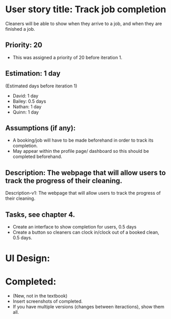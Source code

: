 # User story title: Track job completion
Cleaners will be able to show when they arrive to a job, and when they are finished a job.

## Priority: 20
* This was assigned a priority of 20 before iteration 1.

## Estimation: 1 day
(Estimated days before iteration 1)
* David: 1 day
* Bailey: 0.5 days
* Nathan: 1 day
* Quinn: 1 day

## Assumptions (if any):
* A booking/job will have to be made beforehand in order to track its completion.
* May appear within the profile page/ dashboard so this should be completed beforehand.

## Description: The webpage that will allow users to track the progress of their cleaning.
Description-v1: The webpage that will allow users to track the progress of their cleaning.

## Tasks, see chapter 4.
* Create an interface to show completion for users, 0.5 days
* Create a button so cleaners can clock in/clock out of a booked clean, 0.5 days.

# UI Design:


# Completed:
* (New, not in the textbook) 
* Insert screenshots of completed. 
* If you have multiple versions (changes between iteractions), show them all.

